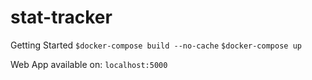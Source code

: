 # stat-tracker

Getting Started
`$docker-compose build --no-cache`
`$docker-compose up`

Web App available on:
`localhost:5000`
